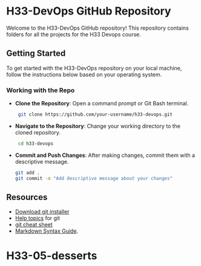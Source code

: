 # H33-DevOps GitHub Repository

Welcome to the H33-DevOps GitHub repository! This repository contains folders for all the projects for the H33 Devops course. 

## Getting Started

To get started with the H33-DevOps repository on your local machine, follow the instructions below based on your operating system.

### Working with the Repo

-  **Clone the Repository**: Open a command prompt or Git Bash terminal.
    
	```bash
     git clone https://github.com/your-username/h33-devops.git
	``` 
    
-   **Navigate to the Repository**: Change your working directory to the cloned repository.
	```bash
     cd h33-devops
	``` 
-   **Commit and Push Changes**: After making changes, commit them with a descriptive message.
    
	```bash
    git add .
    git commit -m "Add descriptive message about your changes"
	```
    
## Resources
- [Download git installer](https://git-scm.com/downloads)
- [Help topics](https://git-scm.com/book/en/v2/Getting-Started-First-Time-Git-Setup) for git
- [git cheat sheet](https://training.github.com/downloads/github-git-cheat-sheet/) 
- [Markdown Syntax Guide](https://www.markdownguide.org/basic-syntax).
# H33-05-desserts
